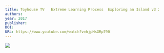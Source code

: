 ```yaml
---
title: Toyhouse TV   Extreme Learning Process  Exploring an Island v3 2
authors: 
year: 2017
publisher: 
DOI: 
URL: https://www.youtube.com/watch?v=hjpHsXRp790
---
```

![](https://www.youtube.com/watch?v=hjpHsXRp790)